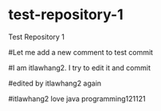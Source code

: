 # test-repository-1
Test Repository 1

#Let me add a new comment to test commit

#I am itlawhang2. I try to edit it and commit



#edited by itlawhang2 again


#itlawhang2 love java programming121121